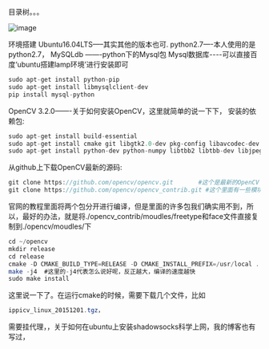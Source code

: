 目录树。。。

![image](https://github.com/0x024/FRT/blob/master/data/temp/Selection_002.png)

环境搭建
Ubuntu16.04LTS—–其实其他的版本也可.
python2.7—-本人使用的是python2.7，
MySQLdb ——-python下的Mysql包
Mysql数据库----可以直接百度‘ubuntu搭建lamp环境’进行安装即可
```java  
sudo apt-get install python-pip
sudo apt-get install libmysqlclient-dev
pip install mysql-python
```
OpenCV 3.2.0——-关于如何安装OpenCV，这里就简单的说一下下，
安装的依赖包:
```java  
sudo apt-get install build-essential
sudo apt-get install cmake git libgtk2.0-dev pkg-config libavcodec-dev libavformat-dev libswscale-dev
sudo apt-get install python-dev python-numpy libtbb2 libtbb-dev libjpeg-dev libpng-dev libtiff-dev libjasper-dev libdc1394-22-dev
```
从github上下载OpenCV最新的源码:
```java  
git clone https://github.com/opencv/opencv.git       #这个是最新的OpenCV 公布在github上的代码
git clone https://github.com/opencv/opencv_contrib.git #这个里面有一些模块，比如freetype，face，等需要用到
```
官网的教程里面将两个包分开进行编译，但是里面的许多包我们确实用不到，所以，最好的办法，就是将./opencv_contrib/moudles/freetype和face文件直接复制到./opencv/moudles/下

```java  
cd ~/opencv
mkdir release
cd release
cmake -D CMAKE_BUILD_TYPE=RELEASE -D CMAKE_INSTALL_PREFIX=/usr/local ..
make -j4  #这里的-j4代表怎么说好呢，反正越大，编译的速度越快
sudo make install
```
这里说一下了。在运行cmake的时候，需要下载几个文件，比如
```java  
ippicv_linux_20151201.tgz，
```
需要挂代理，，关于如何在ubuntu上安装shadowsocks科学上网，我的博客也有写过，

